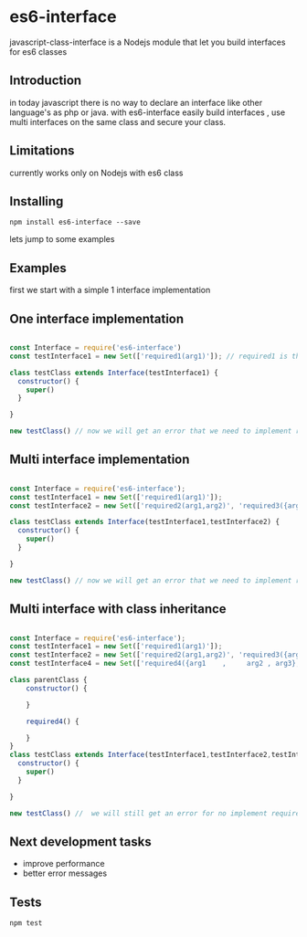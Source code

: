 <h1>es6-interface</h1>
javascript-class-interface is a Nodejs module  that let you build interfaces for es6 classes

<h2>Introduction</h2>
in today javascript there is no way to declare an interface like other language's as php or java.
with es6-interface easily build interfaces , use multi interfaces on the same class and secure your class.



<h2>Limitations</h2>
currently works only on Nodejs with es6 class

<h2>Installing</h2>

```
npm install es6-interface --save
```

lets jump to some examples
<h2>Examples</h2>

first we start with a simple 1 interface implementation
<h2>One interface implementation</h2> 

```javascript

const Interface = require('es6-interface')
const testInterface1 = new Set(['required1(arg1)']); // required1 is the method we force to implement

class testClass extends Interface(testInterface1) {
  constructor() {
    super()
  }

}

new testClass() // now we will get an error that we need to implement required1(arg1) method

```


<h2>Multi interface implementation</h2> 

```javascript

const Interface = require('es6-interface');
const testInterface1 = new Set(['required1(arg1)']);
const testInterface2 = new Set(['required2(arg1,arg2)', 'required3({arg1 , arg2 , arg3})']);

class testClass extends Interface(testInterface1,testInterface2) {
  constructor() {
    super()
  }

}

new testClass() // now we will get an error that we need to implement required1(arg1) required2(arg1,arg2) required3({arg1,arg2,arg3}) methods
```

<h2>Multi interface with class inheritance </h2> 

```javascript

const Interface = require('es6-interface');
const testInterface1 = new Set(['required1(arg1)']);
const testInterface2 = new Set(['required2(arg1,arg2)', 'required3({arg1 , arg2 , arg3})']);
const testInterface4 = new Set(['required4({arg1    ,     arg2 , arg3},arg4)']);

class parentClass {
    constructor() {

    }

    required4() {

    }
}
class testClass extends Interface(testInterface1,testInterface2,testInterface4,parentClass) {
  constructor() {
    super()
  }

}

new testClass() //  we will still get an error for no implement required1(arg1) required2(arg1,arg2) required3({arg1,arg2,arg3}) methods as we get required4 from our parent class
```

<h2>Next development tasks</h2> 
<ul>
    <li>improve performance</li>
    <li>better error messages </li>
</ul>

<h2>Tests</h2>

```
npm test
```



